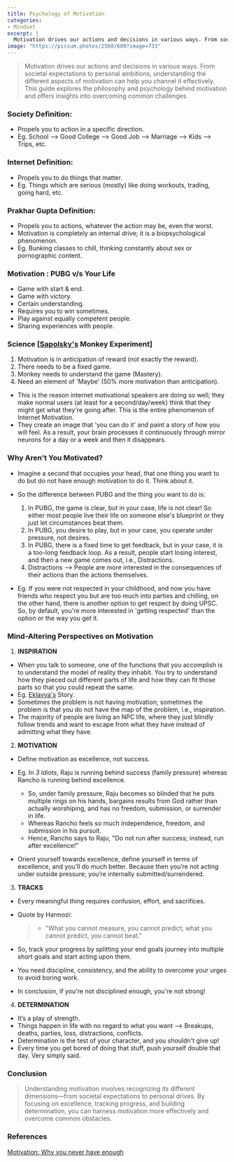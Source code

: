 ```yaml
---
title: Psychology of Motivation
categories:
- Mindset
excerpt: |
  Motivation drives our actions and decisions in various ways. From societal expectations to personal ambitions, understanding the different aspects of motivation can help you channel it effectively. This guide explores the philosophy and psychology behind motivation and offers insights into overcoming common challenges.
image: "https://picsum.photos/2560/600?image=733"
---
```


> Motivation drives our actions and decisions in various ways. From societal expectations to personal ambitions, understanding the different aspects of motivation can help you channel it effectively. This guide explores the philosophy and psychology behind motivation and offers insights into overcoming common challenges.

### Society Definition:
- Propels you to action in a specific direction.
- Eg. School --> Good College --> Good Job --> Marriage --> Kids --> Trips, etc.

### Internet Definition:
- Propels you to do things that matter.
- Eg. Things which are serious (mostly) like doing workouts, trading, going hard, etc.

### Prakhar Gupta Definition:
- Propels you to actions, whatever the action may be, even the worst.
- Motivation is completely an internal drive; it is a biopsychological phenomenon.
- Eg. Bunking classes to chill, thinking constantly about sex or pornographic content.

### Motivation : PUBG v/s Your Life 

- Game with start & end.
- Game with victory.
- Certain understanding.
- Requires you to win sometimes.
- Play against equally competent people.
- Sharing experiences with people.

### Science [[Sapolsky's](https://en.wikipedia.org/wiki/Robert_Sapolsky) Monkey Experiment]

1. Motivation is in anticipation of reward (not exactly the reward).
2. There needs to be a fixed game.
3. Monkey needs to understand the game (Mastery).
4. Need an element of 'Maybe' (50% more motivation than anticipation).

- This is the reason internet motivational speakers are doing so well; they make normal users (at least for a second/day/week) think that they might get what they're going after. This is the entire phenomenon of Internet Motivation.
- They create an image that 'you can do it' and paint a story of how you will feel. As a result, your brain processes it continuously through mirror neurons for a day or a week and then it disappears.

### Why Aren't You Motivated?

- Imagine a second that occupies your head, that one thing you want to do but do not have enough motivation to do it. Think about it.
- So the difference between PUBG and the thing you want to do is:

  1. In PUBG, the game is clear, but in your case, life is not clear! So either most people live their life on someone else's blueprint or they just let circumstances beat them.
  2. In PUBG, you desire to play, but in your case, you operate under pressure, not desires.
  3. In PUBG, there is a fixed time to get feedback, but in your case, it is a too-long feedback loop. As a result, people start losing interest, and then a new game comes out, i.e., Distractions.
  4. Distractions --> People are more interested in the consequences of their actions than the actions themselves.
     
- Eg. If you were not respected in your childhood, and now you have friends who respect you but are too much into parties and chilling, on the other hand, there is another option to get respect by doing UPSC. So, by default, you're more interested in 'getting respected' than the option or the way you get it.

### Mind-Altering Perspectives on Motivation

1. **INSPIRATION**

- When you talk to someone, one of the functions that you accomplish is to understand the model of reality they inhabit. You try to understand how they pieced out different parts of life and how they can fit those parts so that you could repeat the same.
- Eg. [Eklavya's](https://en.wikipedia.org/wiki/Ekalavya) Story.
- Sometimes the problem is not having motivation; sometimes the problem is that you do not have the map of the problem, i.e., inspiration.
- The majority of people are living an NPC life, where they just blindly follow trends and want to escape from what they have instead of admitting what they have.

2. **MOTIVATION**

- Define motivation as excellence, not success.
- Eg. In *3 Idiots*, Raju is running behind success (family pressure) whereas Rancho is running behind excellence.

  - So, under family pressure, Raju becomes so blinded that he puts multiple rings on his hands, bargains results from God rather than actually worshiping, and has no freedom, submission, or surrender in life.
  - Whereas Rancho feels so much independence, freedom, and submission in his pursuit.
  - Hence, Rancho says to Raju, "Do not run after success; instead, run after excellence!"

- Orient yourself towards excellence, define yourself in terms of excellence, and you’ll do much better. Because then you’re not acting under outside pressure; you’re internally submitted/surrendered.

3. **TRACKS**

- Every meaningful thing requires confusion, effort, and sacrifices.
- Quote by Harmozi:

  > - "What you cannot measure, you cannot predict; what you cannot predict, you cannot beat."

- So, track your progress by splitting your end goals journey into multiple short goals and start acting upon them.
- You need discipline, consistency, and the ability to overcome your urges to avoid boring work.
- In conclusion, if you're not disciplined enough, you're not strong!

4. **DETERMINATION**

- It’s a play of strength.
- Things happen in life with no regard to what you want --> Breakups, deaths, parties, loss, distractions, conflicts.
- Determination is the test of your character, and you shouldn't give up!
- Every time you get bored of doing that stuff, push yourself double that day. Very simply said.


### Conclusion
> Understanding motivation involves recognizing its different dimensions—from societal expectations to personal drives. By focusing on excellence, tracking progress, and building determination, you can harness motivation more effectively and overcome common obstacles.

### References

[Motivation: Why you never have enough](https://www.youtube.com/watch?v=vnb-925_zig)

